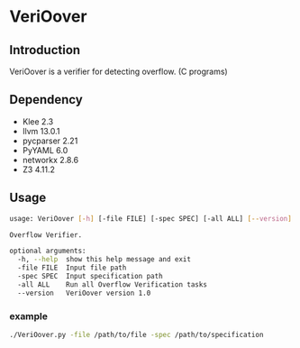 # VeriOover
## Introduction

VeriOover is a verifier for detecting overflow. (C programs)



## Dependency

- Klee 2.3
- llvm 13.0.1
- pycparser 2.21
- PyYAML 6.0
- networkx 2.8.6
- Z3 4.11.2



## Usage

```bash
usage: VeriOover [-h] [-file FILE] [-spec SPEC] [-all ALL] [--version]

Overflow Verifier.

optional arguments:
  -h, --help  show this help message and exit
  -file FILE  Input file path
  -spec SPEC  Input specification path
  -all ALL    Run all Overflow Verification tasks
  --version   VeriOover version 1.0
```

### example

```bash
./VeriOover.py -file /path/to/file -spec /path/to/specification
```




